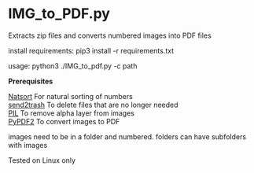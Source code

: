 # IMG_to_PDF.py

Extracts zip files and converts numbered images into PDF files

install requirements: pip3 install -r requirements.txt

usage: python3 ./IMG_to_pdf.py -c path

**Prerequisites**

[Natsort](https://pypi.org/project/natsort/) For natural sorting of numbers  
[send2trash](https://pypi.org/project/Send2Trash/) To delete files that are no longer needed  
[PIL](https://pillow.readthedocs.io/en/stable/) To remove alpha layer from images  
[PyPDF2](https://pypi.org/project/PyPDF2/) To convert images to PDF

images need to be in a folder and numbered. folders can have subfolders with images

Tested on Linux only
